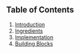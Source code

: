 ## Table of Contents
1. [Introduction](../articles/active-directory/active-directory-playbook-index.md)
2. [Ingredients](../articles/active-directory/active-directory-playbook-ingredients.md)
3. [Implementation](../articles/active-directory/active-directory-playbook-implementation.md)
4. [Building Blocks](../articles/active-directory/active-directory-playbook-building-blocks.md)